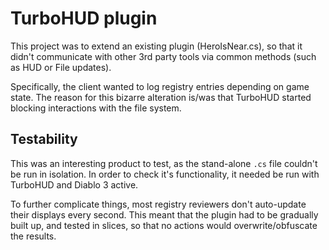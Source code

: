 # TurboHUD plugin

This project was to extend an existing plugin (HeroIsNear.cs), so that it didn't communicate with other 3rd party tools via common methods (such as HUD or File updates).

Specifically, the client wanted to log registry entries depending on game state. The reason for this bizarre alteration is/was that TurboHUD started blocking interactions with the file system.

## Testability

This was an interesting product to test, as the stand-alone `.cs` file couldn't be run in isolation. In order to check it's functionality, it needed be run with TurboHUD and Diablo 3 active.

To further complicate things, most registry reviewers don't auto-update their displays every second. This meant that the plugin had to be gradually built up, and tested in slices, so that no actions would overwrite/obfuscate the results. 